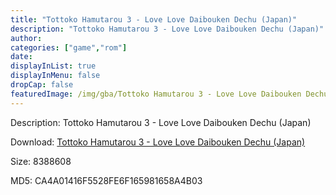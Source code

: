 ```yaml
---
title: "Tottoko Hamutarou 3 - Love Love Daibouken Dechu (Japan)"
description: "Tottoko Hamutarou 3 - Love Love Daibouken Dechu (Japan)"
author: 
categories: ["game","rom"]
date: 
displayInList: true
displayInMenu: false
dropCap: false
featuredImage: /img/gba/Tottoko Hamutarou 3 - Love Love Daibouken Dechu [Japan].jpg
---
```


Description: Tottoko Hamutarou 3 - Love Love Daibouken Dechu (Japan)

Download: <a style="text-decoration:underline;" href="https://mega.nz/#!aDpinaYS!D_Dzf0bgY-vrxJ8woRHLKaFdFFcQ0iwS-u9OXr8pz98" target = "_blank" rel = "nofollow" > Tottoko Hamutarou 3 - Love Love Daibouken Dechu (Japan)</a>

Size: 8388608

MD5: CA4A01416F5528FE6F165981658A4B03

